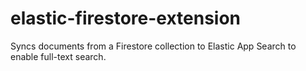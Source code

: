 # elastic-firestore-extension
Syncs documents from a Firestore collection to Elastic App Search to enable full-text search.
